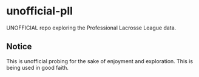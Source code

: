 # unofficial-pll
UNOFFICIAL repo exploring the Professional Lacrosse League data.


## Notice
This is unofficial probing for the sake of enjoyment and exploration. This is being used in good faith.
